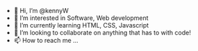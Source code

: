 - 👋 Hi, I’m @kennyW
- 👀 I’m interested in Software, Web development 
- 🌱 I’m currently learning HTML, CSS, Javascript 
- 💞️ I’m looking to collaborate on anything that has to with code!
- 📫 How to reach me ...

<!---
CookinLima/CookinLima is a ✨ special ✨ repository because its `README.md` (this file) appears on your GitHub profile.
You can click the Preview link to take a look at your changes.
--->
